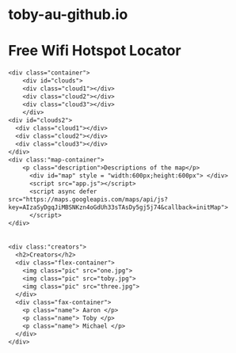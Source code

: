 # toby-au-github.io<!DOCTYPE html>
<html>

<head>
  <meta charset="utf-8"/>
  <link rel="stylesheet" type="text/css" href="style.css">
</head>

<body>
    <h1> Free Wifi Hotspot Locator </h1>

    <div class="container">
        <div id="clouds">
        <div class="cloud1"></div>
        <div class="cloud2"></div>
        <div class="cloud3"></div>
        </div>
    <div id="clouds2">
      <div class="cloud1"></div>
      <div class="cloud2"></div>
      <div class="cloud3"></div>
    </div>
    <div class:"map-container">
        <p class="description">Descriptions of the map</p>
          <div id="map" style = "width:600px;height:600px"> </div>
          <script src="app.js"></script>
          <script async defer src="https://maps.googleapis.com/maps/api/js?key=AIzaSyDgqJiMBSNKzn4oGdUh33sTAsDy5gj5j74&callback=initMap">
          </script>
    </div>


    <div class:"creators">
      <h2>Creators</h2>
      <div class="flex-container">
        <img class="pic" src="one.jpg">
        <img class="pic" src="toby.jpg">
        <img class="pic" src="three.jpg">
      </div>
      <div class="fax-container">
        <p class="name"> Aaron </p>
        <p class="name"> Toby </p>
        <p class="name"> Michael </p>
      </div>
    </div>

<footer>
</footer>

</body>

</html>
